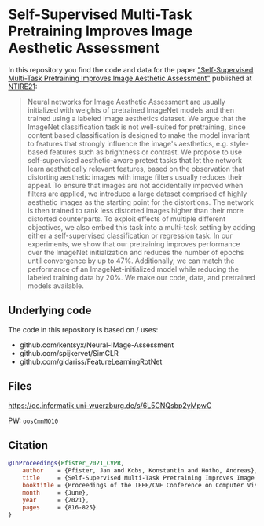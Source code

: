 # Self-Supervised Multi-Task Pretraining Improves Image Aesthetic Assessment

In this repository you find the code and data for the paper ["Self-Supervised Multi-Task Pretraining Improves Image Aesthetic Assessment"](https://openaccess.thecvf.com/content/CVPR2021W/NTIRE/html/Pfister_Self-Supervised_Multi-Task_Pretraining_Improves_Image_Aesthetic_Assessment_CVPRW_2021_paper.html) published at [NTIRE21](https://data.vision.ee.ethz.ch/cvl/ntire21/):

> Neural networks for Image Aesthetic Assessment are usually initialized with weights of pretrained ImageNet models and then trained using a labeled image aesthetics dataset. We argue that the ImageNet classification task is not well-suited for pretraining, since content based classification is designed to make the model invariant to features that strongly influence the image's aesthetics, e.g. style-based features such as brightness or contrast.
We propose to use self-supervised aesthetic-aware pretext tasks that let the network learn aesthetically relevant features, based on the observation that distorting aesthetic images with image filters usually reduces their appeal. To ensure that images are not accidentally improved when filters are applied, we introduce a large dataset comprised of highly aesthetic images as the starting point for the distortions. The network is then trained to rank less distorted images higher than their more distorted counterparts. To exploit effects of multiple different objectives, we also embed this task into a multi-task setting by adding either a self-supervised classification or regression task. In our experiments, we show that our pretraining improves performance over the ImageNet initialization and reduces the number of epochs until convergence by up to 47%. Additionally, we can match the performance of an ImageNet-initialized model while reducing the labeled training data by 20%. We make our code, data, and pretrained models available.

## Underlying code
The code in this repository is based on / uses:
- github.com/kentsyx/Neural-IMage-Assessment
- github.com/spijkervet/SimCLR
- github.com/gidariss/FeatureLearningRotNet

## Files
https://oc.informatik.uni-wuerzburg.de/s/6L5CNQsbp2yMpwC

PW: `oosCmnMQ10`

## Citation
```bib
@InProceedings{Pfister_2021_CVPR,
    author    = {Pfister, Jan and Kobs, Konstantin and Hotho, Andreas},
    title     = {Self-Supervised Multi-Task Pretraining Improves Image Aesthetic Assessment},
    booktitle = {Proceedings of the IEEE/CVF Conference on Computer Vision and Pattern Recognition (CVPR) Workshops},
    month     = {June},
    year      = {2021},
    pages     = {816-825}
}
```
